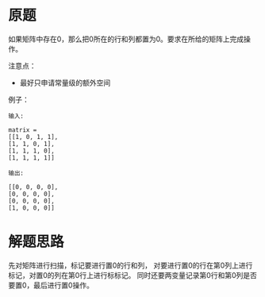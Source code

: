 # 原题
如果矩阵中存在0，那么把0所在的行和列都置为0。要求在所给的矩阵上完成操作。

注意点：

  - 最好只申请常量级的额外空间

例子：

```
输入:

matrix = 
[[1, 0, 1, 1],
[1, 1, 0, 1],
[1, 1, 1, 0],
[1, 1, 1, 1]]

输出:

[[0, 0, 0, 0],
[0, 0, 0, 0],
[0, 0, 0, 0],
[1, 0, 0, 0]]
```

# 解题思路
先对矩阵进行扫描，标记要进行置0的行和列，
对要进行置0的行在第0列上进行标记，对置0的列在第0行上进行标标记。
同时还要两变量记录第0行和第0列是否要置0，最后进行置0操作。 
